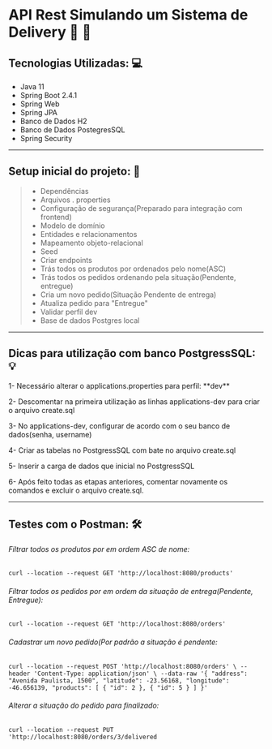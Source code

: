 <h1> API Rest Simulando um Sistema de Delivery  🛵 📲 </h1>


## Tecnologias Utilizadas: 💻

- Java 11
- Spring Boot 2.4.1
- Spring Web
- Spring JPA
- Banco de Dados H2
- Banco de Dados PostegresSQL
- Spring Security
---

## Setup inicial do projeto: 🧾

>- Dependências
>- Arquivos . properties
>- Configuração de segurança(Preparado para integração com frontend)
>- Modelo de domínio
>- Entidades e relacionamentos
>- Mapeamento objeto-relacional
>- Seed
>- Criar endpoints
>- Trás todos os produtos por ordenados pelo nome(ASC)
>- Trás todos os pedidos ordenando pela situação(Pendente, entregue)
>- Cria um novo pedido(Situação Pendente de entrega)
>- Atualiza pedido para "Entregue"
>- Validar perfil dev
>- Base de dados Postgres local
---

## Dicas para utilização com banco PostgressSQL: 💡

<p>1- Necessário alterar o applications.properties para perfil: **dev**</p>
<p>2- Descomentar na primeira utilização as linhas applications-dev para criar o arquivo create.sql</p>
<p>3- No applications-dev, configurar de acordo com o seu banco de dados(senha, username)</p>
<p>4- Criar as tabelas no PostgressSQL com bate no arquivo create.sql</p>
<p>5- Inserir a carga de dados que inicial no PostgressSQL</p>
<p>6- Após feito todas as etapas anteriores, comentar novamente os comandos e excluir o arquivo create.sql.</p>

---

## Testes com o Postman: 🛠

###### Filtrar todos os produtos por em ordem ASC de nome:
`curl --location --request GET 'http://localhost:8080/products'`

###### Filtrar todos os pedidos por em ordem da situação de entrega(Pendente, Entregue):
`curl --location --request GET 'http://localhost:8080/orders'`

###### Cadastrar um novo pedido(Por padrão a situação é pendente:
`curl --location --request POST 'http://localhost:8080/orders' \
--header 'Content-Type: application/json' \
--data-raw '{
"address": "Avenida Paulista, 1500",
"latitude": -23.56168,
"longitude": -46.656139,
"products": [
{
"id": 2
},
{
"id": 5
}
]
}'`

###### Alterar a situação do pedido para finalizado:
`curl --location --request PUT 'http://localhost:8080/orders/3/delivered`



